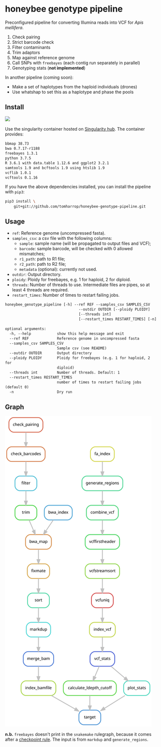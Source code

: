 # honeybee genotype pipeline

Preconfigured pipeline for converting Illumina reads into VCF for *Apis mellifera*.

1. Check pairing
2. Strict barcode check 
3. Filter contaminants
4. Trim adaptors
5. Map against reference genome
6. Call SNPs with `freebayes` (each contig run separately in parallel)
7. Genotyping stats (**not implemented**)

In another pipeline (coming soon):

- Make a set of haplotypes from the haploid individuals (drones)
- Use whatshap to set this as a haplotype and phase the pools

## Install

[![](https://www.singularity-hub.org/static/img/hosted-singularity--hub-%23e32929.svg)](https://singularity-hub.org/collections/3839)

Use the singularity container hosted on [Singularity hub](https://singularity-hub.org/collections/3839). The container provides:

```
bbmap 38.73
bwa 0.7.17-r1188
freebayes 1.3.1
python 3.7.5
R 3.6.1 with data.table 1.12.6 and ggplot2 3.2.1
samtools 1.9 and bcftools 1.9 using htslib 1.9
vcflib 1.0.1
vcftools 0.1.16
```

If you have the above dependencies installed, you can install the pipeline with `pip3`:

```bash
pip3 install \
    git+git://github.com/tomharrop/honeybee-genotype-pipeline.git
```

## Usage

- `ref`: Reference genome (uncompressed fasta).
- `samples_csv`: a csv file with the following columns:
    - `sample`: sample name (will be propagated to output files and VCF);
    - `barcode`: sample barcode, will be checked with 0 allowed mismatches;
    - `r1_path`: path to R1 file;
    - `r2_path`: path to R2 file;
    - `metadata` (optional): currently not used.
- `outdir`: Output directory.
- `ploidy`: Ploidy for freebayes, e.g. 1 for haploid, 2 for diploid.
- `threads`: Number of threads to use. Intermediate files are pipes, so at least 4 threads are required.
- `restart_times`: Number of times to restart failing jobs.

```
honeybee_genotype_pipeline [-h] --ref REF --samples_csv SAMPLES_CSV
                                  --outdir OUTDIR [--ploidy PLOIDY]
                                  [--threads int]
                                  [--restart_times RESTART_TIMES] [-n]

optional arguments:
  -h, --help            show this help message and exit
  --ref REF             Reference genome in uncompressed fasta
  --samples_csv SAMPLES_CSV
                        Sample csv (see README)
  --outdir OUTDIR       Output directory
  --ploidy PLOIDY       Ploidy for freebayes (e.g. 1 for haploid, 2 for
                        diploid)
  --threads int         Number of threads. Default: 1
  --restart_times RESTART_TIMES
                        number of times to restart failing jobs (default 0)
  -n                    Dry run

```

## Graph

![](graph.svg)

**n.b.** `freebayes` doesn't print in the `snakemake` rulegraph, because it comes after a [checkpoint rule](https://snakemake.readthedocs.io/en/stable/snakefiles/rules.html#data-dependent-conditional-execution). The input is from `markdup` and `generate_regions`.
